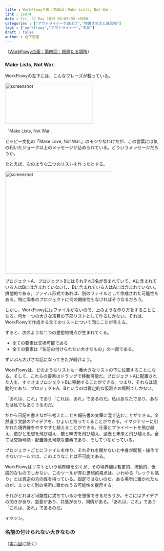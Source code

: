 ```yaml
---
title : WorkFlowy企画：第五回：Make Lists, Not War.
link : 16074
date : Fri, 22 May 2015 03:05:05 +0000
categories : ["アウトライナーで遊ぼう","物書き生活と道具箱"]
tags : ["workflowy","アウトライナー","考具"]
draft : false
author : 倉下忠憲
---
```


（<a href="https://rashita.net/blog/?p=16067" target="_blank">WorkFlowy企画：第四回：根源たる場所</a>）

<H3>Make Lists, Not War.</H3>

WorkFlowyの左下には、こんなフレーズが載っている。

<a href="https://rashita.net/blog/wp-content/uploads/2015/05/screenshot4.png"><img src="https://rashita.net/blog/wp-content/uploads/2015/05/screenshot4.png" alt="screenshot" width="288" height="132" class="alignnone size-full wp-image-16076" /></a>

「Make Lists, Not War.」

ヒッピー文化の「Make Love, Not War.」のモジりなわけだが、この言葉には気の利いたジョーク以上のメッセージが込められている。どういうメッセージだろうか。

たとえば、次のような二つのリストを作ったとする。

<a href="https://rashita.net/blog/wp-content/uploads/2015/05/screenshot5.png"><img src="https://rashita.net/blog/wp-content/uploads/2015/05/screenshot5.png" alt="screenshot" width="351" height="334" class="alignnone size-full wp-image-16077" /></a>

プロジェクトA、プロジェクトBにはそれぞれ3名が含まれていて、Aに含まれている人はBには含まれていないし、Bに含まれている人はAには含まれていない。排他的である。ファイル形式であれば、別のファイルとして作成された可能性もある。特に両者のプロジェクトに何の関係性もなければそうなるだろう。

しかし、WorkFlowyにはファイルがないので、上のような作り方をすることになる。何か一つの大きな項目の下部リストとして作るしかない。それは、WorkFlowyで作成する全てのリストについて同じことが言える。

すると、次のような二つの思想的視点が生まれてくる。

<ul>
<li>全ての要素は交換可能である</li>
<li>全ての要素は「名前の付けられない大きなもの」の一部である。</li>
</ul>

ずいぶん大げさな話になってきたが続けよう。

WorkFlowyは、どのようなリストも一番大きなリストの下に位置することになる。そして、これらの要素はドラッグで移動可能だ。プロジェクトAに配置された人を、すぐさまプロジェクトBに移動することができる。つまり、それらは流動的であり、プロジェクトA、Bというのは暫定的な仮置きの場所でしかない。

「あれは、これ」であり「これは、あれ」であるのだ。私はあなたであり、あなたは私でもありうるのだ。

だから日記を書きながら考えたことを報告書の文章に混ぜ込むことができる。全然違う文脈のアイデアを、ひょいと持ってくることができる。イマジナリーに引かれた境界線をやすやすと越えることができる。仕事とプライベートを飛び越え、遊びと思想を飛び越え、敵と味方を飛び越え、過去と未来と飛び越える。全ては交換可能・配置換え可能な要素であり、そしてつながっている。

プロジェクトごとにファイルを作り、それぞれを開かないと中身が閲覧・操作できないツールでは、このようなことは不可能である。

WorkFlowyはリストという境界線を引くが、その境界線は暫定的、流動的、仮説的なものでしかない。このツールが育む思想的視点は、いわゆる「レッテル貼り」とは真逆の方向性を持っている。固定ではないのだ。ある場所に置かれたものが、まったく別の場所に置かれうる可能性を提示する。

それがどれほど可能性に満ちているかを想像できるだろうか。そこにはアイデアの閃きがあり、慈愛があり、共感があり、同情がある。「あれは、これ」であり「これは、あれ」であるのだ。

イマジン。

<H3>名前の付けられない大きなもの</H3>

（<a href="https://rashita.net/blog/?p=16081" target="_blank">第六回</a>に続く）